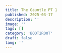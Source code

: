 ```yaml
---
title: The Gauntle PT 1
published: 2025-03-17
description: ''
image: ''
tags: []
category: 'BOOT2ROOT'
draft: false 
lang: ''
---
```

